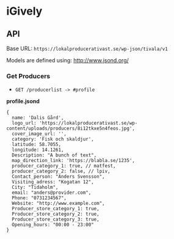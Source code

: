 # iGively

## API

Base URL: `https://lokalproducerativast.se/wp-json/tivala/v1`

Models are defined using: http://www.jsond.org/

### Get Producers

- `GET /producerlist -> #profile`

**profile.jsond**

```
{
  name: 'Dalis Gård',
  logo_url: 'https://lokalproducerativast.se/wp-content/uploads/producers/8i12tkxe5n4feos.jpg',
  cover_image_url: '',
  category: 'Fisk och skaldjur',
  latitude: 58.7055,
  longitude: 14.1261,
  Description: "A bunch of text",
  map_direction_link: 'https://blabla.se/1235',
  producer_category_1: true, // matfest,
  producer_category_2: false, // lpiv,
  Contact_person: "Anders Svensson",
  Visiting_adress: "Kogatan 12",
  City: "Tidaholm",
  email: "anders@provider.com",
  Phone: "0731234567",
  Website: "http://www.example.com",
  Producer_store_category_1: true,
  Producer_store_category_2: true,
  Producer_store_category_3: true,
  Opening_hours: "00:00 - 23:00"
}
```
